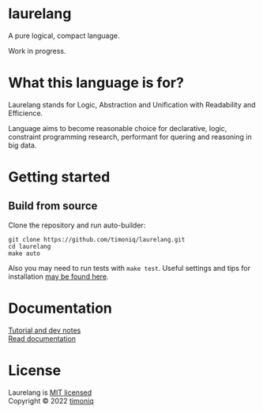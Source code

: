 # laurelang

A pure logical, compact language.

Work in progress.

# What this language is for?

Laurelang stands for Logic, Abstraction and Unification with Readability and Efficience.

Language aims to become reasonable choice for declarative, logic, constraint programming research, performant for quering and reasoning in big data.

# Getting started

## Build from source

Clone the repository and run auto-builder:

```
git clone https://github.com/timoniq/laurelang.git
cd laurelang
make auto
```

Also you may need to run tests with `make test`. Useful settings and tips for installation [may be found here](/docs/installation.md).

# Documentation

[Tutorial and dev notes](/docs/index.md)  
[Read documentation](https://docs.laurelang.org)

# License

Laurelang is [MIT licensed](/LICENSE)  
Copyright © 2022 [timoniq](https://github.com/timoniq)